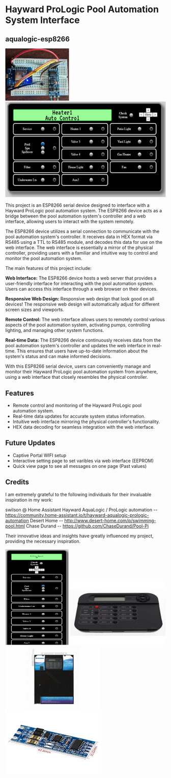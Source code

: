 # Hayward ProLogic Pool Automation System Interface 

## aqualogic-esp8266

<img src="images/hardware.jpg" alt="Image Description" width="200"><img src="images/desktop.png" alt="Image Description" height="300">

This project is an ESP8266 serial device designed to interface with a Hayward ProLogic pool automation system. The ESP8266 device acts as a bridge between the pool automation system's controller and a web interface, allowing users to interact with the system remotely.

The ESP8266 device utilizes a serial connection to communicate with the pool automation system's controller. It receives data in HEX format via RS485 using a TTL to RS485 module, and decodes this data for use on the web interface. The web interface is essentially a mirror of the physical controller, providing users with a familiar and intuitive way to control and monitor the pool automation system.

The main features of this project include:

<b>Web Interface:</b> The ESP8266 device hosts a web server that provides a user-friendly interface for interacting with the pool automation system. Users can access this interface through a web browser on their devices.

<b>Responsive Web Design:</b> Responsive web design that look good on all devices! The responsive web design will automatically adjust for different screen sizes and viewports.

<b>Remote Control:</b> The web interface allows users to remotely control various aspects of the pool automation system, activating pumps, controlling lighting, and managing other system functions.

<b>Real-time Data:</b> The ESP8266 device continuously receives data from the pool automation system's controller and updates the web interface in real-time. This ensures that users have up-to-date information about the system's status and can make informed decisions.

With this ESP8266 serial device, users can conveniently manage and monitor their Hayward ProLogic pool automation system from anywhere, using a web interface that closely resembles the physical controller.

## Features

- Remote control and monitoring of the Hayward ProLogic pool automation system.
- Real-time data updates for accurate system status information.
- Intuitive web interface mirroring the physical controller's functionality.
- HEX data decoding for seamless integration with the web interface.

## Future Updates

- Captive Portal WIFI setup
- Interactive setting page to set varibles via web interface (EEPROM)
- Quick view page to see all messages on one page (Past values)

## Credits
I am extremely grateful to the following individuals for their invaluable inspiration in my work:

swilson @ Home Assistant Hayward AquaLogic / ProLogic automation -- https://community.home-assistant.io/t/hayward-aqualogic-prologic-automation
Desert Home -- http://www.desert-home.com/p/swimming-pool.html
Chase Durand -- https://github.com/ChaseDurand/Pool-Pi

Their innovative ideas and insights have greatly influenced my project, providing the necessary inspiration.
<br />
<br />
<img src="images/phone.PNG" alt="Image Description" width="200" height="300">
<img src="images/display.jpg" alt="Image Description" width="300" height="200">
<img src="images/prologic.jpg" alt="Image Description" width="300" height="200">
<img src="images/RS485_module.jpg" alt="Image Description" width="300" height="200">
